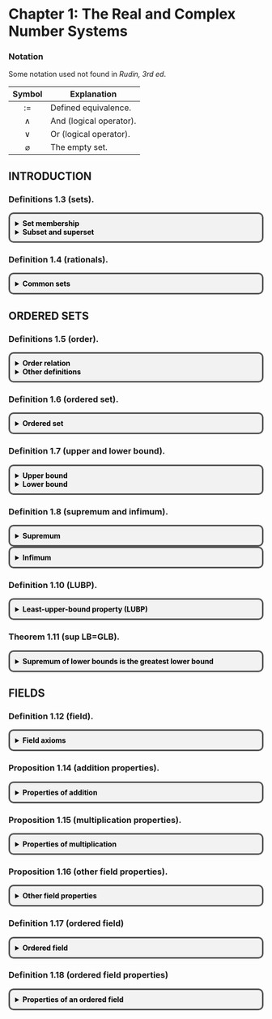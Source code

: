 <!-- <!DOCTYPE markdown> -->

<!-- border div: https://stackoverflow.com/a/61945876 -->
<!-- markdown: https://stackoverflow.com/a/50974387 -->
<style>
    .boxed {
    background: #F2F2F2;
    color: black;
    border: 3px solid #535353;
    margin: 0px auto;
    width: auto;
    max-width: 850px;
    padding: 10px;
    border-radius: 10px;
    }
</style>

<!-- mathjax: https://stackoverflow.com/a/39036912 -->
<script type="text/javascript" charset="utf-8" 
src="https://cdn.mathjax.org/mathjax/latest/MathJax.js?config=TeX-AMS-MML_HTMLorMML,
https://vincenttam.github.io/javascripts/MathJaxLocal.js">
</script>



<!-- ### Definition (logic).

Use $:=$ or $:=$ to denote a definition.

A mathematical statement can be either true or false, which we call the truth value of the statement.

Examples of statements $P$:

- $P := 1 + 1 = 2$ (True)
- $P := 2 + 2 = 5$ (False)
- $P := \sqrt 2$ is rational (False)
- $P :=$ Sweden is a European country (True)

Examples of non-statements:

- Hello 

Let $P$ and $Q$ be statements. -->

# Chapter 1: The Real and Complex Number Systems

### Notation

Some notation used not found in *Rudin, 3rd ed*.

|Symbol          |Explanation             |
|:--------------:|------------------------|
|$:=$            | Defined equivalence.   |
|$\land$         | And (logical operator).|
|$\lor$          | Or (logical operator). |
|$\varnothing$   | The empty set.         |


## INTRODUCTION

### Definitions 1.3 (sets).

<div class="boxed">
<details><summary><b>Set membership</b></summary>

A <b><i>set</i></b> is a collection of objects.

For a set $A$, write $x \in A$ to indicate $x$ is an <b><i>element</i></b> of $A$. Write $x \not\in A$ to indicate $x$ is not an element of $A$.
</details>

<details><summary><b>Subset and superset</b></summary><br>

Let $A$ and $B$ be sets.

We say $A$ is a <b><i>subset</i></b> of $B$ ($A \subseteq B$) or $B$ is a <b><i>superset</i></b> of $A$ ($B \supseteq A$) if every element of $A$ is an element of $B$:
$$
    A \subseteq B
    \;:=\;
    B \supseteq A
    \;:=\;
    \forall a \in A, a \in B.
$$

If there are also elements in $B$ that are not in $A$, we can use <b><i>proper</i> subset</b> ($A \subset B$) and <b><i>proper</i> superset</b> ($B \supset A$):

$$
    A \subset B
    \;:=\;
    B \supset A
    \;:=\;
    (A \subseteq B) \land (\exists b \in B, b \not\in A).
$$
</details>
</div>


### Definition 1.4 (rationals).

<div class="boxed">
<details><summary><b>Common sets</b></summary>

Let $\mathbb{N}$ denote the set of <b><i>natural</i></b> numbers.
$$
    \mathbb{N} = \left\{0, 1, 2, ...\right\}.
$$

Let $\mathbb{Z}$ denote the set of <b><i>integers</i></b>.
$$
    \mathbb{Z} = \left\{0, 1, -1, 2, -2, ...\right\}.
$$

Let $\mathbb{Q}$ denote the set of <b><i>rationals</i></b>:
$$
    \mathbb{Q} = \left\{\frac{p}{q} : p, q \in \mathbb{Z}, q \ne 0\right\}
$$

</details>
</div>



## ORDERED SETS

### Definitions 1.5 (order).

<div class="boxed">
<details><summary><b>Order relation</b></summary>

Let $S$ be a set. An <b><i>order</i></b> $(<)$ on $S$ has two properties:

<b>(i)</b> If $x, y \in S$ then only one of the following is true:
$$
    x < y,\quad x = y,\quad y < x.
$$
<b>(ii)</b> If $x, y, z \in S$ then
$$
    (x < y) \land (y < z) \implies x < z.
$$

</details>

<details><summary><b>Other definitions</b></summary>

**Less than</b> and <b><i>greater than:</i></b>

$$
    x < y
    \;:=\;
    y > x
    .
$$

***Weak</i> inequalities:**
$$
    x \le y
    \;:=\;
    y \ge x
    \;:=\;
    (x < y) \lor (x = y).
$$

</details>
</div>


### Definition 1.6 (ordered set).

<div class="boxed">
<details><summary><b>Ordered set</b></summary>

An <b><i>ordered set</i></b> is a set $S$ in which an order $(<)$ is defined.

</details>
</div>


### Definition 1.7 (upper and lower bound).

<div class="boxed">
<details><summary><b>Upper bound</b></summary>

Let $(S, <)$ be an ordered set and $E \subset S$. Then if
$$
    \exists b \in S, \;
    \forall x \in E, \;
    x \le b,
$$
then we say $E$ is <b><i>bounded above</i></b> and call $b$ an <b><i>upper bound</i></b> of $E$.

</details>

<details><summary><b>Lower bound</b></summary>

A <b><i>lower bound</i></b> $a$ of $E \subset S$ <b><i>bounded below</i></b> is defined the same way:
$$
    \exists a \in S, \;
    \forall x \in E, \;
    x \ge a.
$$

</details>
</div>


### Definition 1.8 (supremum and infimum).

<div class="boxed">
<details><summary><b>Supremum</b></summary>

Let $(S, <)$ be an ordered set, $E \subset S$, and $E$ be bounded above. If there is an $a \in S$ where
<br>
<b>(i)</b> $b$ is an upper bound of $E$:
$$
    \forall x \in E,
    \quad
    b \le x
$$

<b>(ii)</b> if $x < b$ then $x$ is not an upper bound of $E$:
$$
    y < b
    \implies
    \exists x \in E,
    \quad
    y < x,
$$

then $b$ is called the <b><i>least upper bound</i></b> or <b><i>supremum</i></b> of $E$. We write
$$
b = \sup E.
$$
</details>
</div>

<div class="boxed">
<details><summary><b>Infimum</b></summary>

Similarly, we define the <b><i>greatest lower bound</i></b> or <b>infimum</b> as
$$
    a = \inf E
    \; := \;
    (\forall x \in E,\; a \le x) \;
    \land
    (a < y \Rightarrow \exists x \in E, x < y)
    .
$$

</details>
</div>

### Definition 1.10 (LUBP).

<div class="boxed">
<details><summary><b>Least-upper-bound property (LUBP)</b></summary>

An ordered set $(S, <)$ has the <b><i>least-upper-bound property</i></b> if for any $E \subset S$ where $E \ne \varnothing$, if $E$ 
$$
    \exists b \in S, \; \forall x \in E,\; x \le b
    \implies
    \exists s \in S,\;
    s = \sup E.
$$

</details>
</div>


### Theorem 1.11 (sup LB=GLB).

<div class="boxed">
<details><summary><b>Supremum of lower bounds is the greatest lower bound</b></summary>

Let $(S, <)$ be an ordered set with the LUBP.

Let $B \subset S, B \ne \varnothing,$ and $B$ be bounded below $(\exists a \in S, \forall x \in B, a \le x)$.

Let $L$ be the set of all lower bounds of $B$.

Then
$$
    \exists a \in S, a = \sup L = \inf B.
$$


<b>Proof.</b> See page 5 of <i>Rudin, 3rd ed</i>.

</details>
</div>



## FIELDS


### Definition 1.12 (field).

<div class="boxed">
<details>
    <summary><b>
    Field axioms
    </b></summary>

A <b><i>field</i></b> $(F, +, \cdot)$ is a set $F$ with two operations, <b><i>addition</i></b> $(+)$ and <b><i>multiplication</i></b> $(\cdot)$, satisfying the "field axioms" for addition <b>(A)</b>, multiplication <b>(M)</b>, and the distributive law <b>(D)</b>.

<details>
    <summary><b>
    (A) Axioms for multiplication
    </b></summary>

<b>(A1)</b> Closure:
$$
    x, y \in F
    \implies
    x + y \in F
    .
$$
<b>(A2)</b> Commutativity:
$$
    \forall x, y \in F,
    \quad
    x + y = y + x
    .
$$

<b>(A3)</b> Associativity:
$$
    \forall x, y, z \in F,
    \quad
    (x + y) + z = x + (y + z)
    .
$$

<b>(A4)</b> Existence of identity:
$$
    \exists 0 \in F,
    \quad
    \forall x \in F,
    \quad
    0 + x = x
    .
$$

<b>(A5)</b> Existence of inverse:
$$
    \forall x \in F,
    \quad
    \exists -x \in F,
    \quad
    x + (-x) = 0
    .
$$

</details>
<details>
    <summary><b>
    (M) Axioms for multiplication
    </b></summary>

<b>(M1)</b> Closure:
$$
    x, y \in F \implies x \cdot y \in F
    .
$$

<b>(M2)</b> Commutativity:
$$
    \forall x, y \in F,
    \quad
    x \cdot y = y \cdot x
    .
$$

<b>(M3)</b> Associativity:
$$
    \forall x, y, z \in F,
    \quad
    (x \cdot y) \cdot z = x \cdot (y \cdot z)
    .
$$

<b>(M4)</b> Existence of identity:
$$
    \exists 1 \in F,
    \quad
    1 \ne 0,
    \quad
    \forall x \in F,
    \quad
    1 \cdot x = x
    .
$$

<b>(M5)</b> Existence of inverse:
$$
    \forall x \in F,
    \quad
    \exists x^{-1} \in F,
    \quad
    x \cdot x^{-1} = 1
    .
$$

</details>
<details>
    <summary><b>
    (D) The distributive law
    </b></summary>

$$
    \forall x, y, z \in F, \quad x\cdot(y+z) = x\cdot y + x \cdot z.
$$

</details>
</details>
</div>

### Proposition 1.14 (addition properties).

<div class="boxed">
<details>
    <summary><b>
    Properties of addition
    </b></summary>

Let $x, y, z \in F$ in field $(F, +, \cdot)$. Then the following are true.
<br>
<b>(a)</b> $x + y = x + z \implies y = z.$
<br>
<b>(b)</b> $x + y = x \implies y = 0.$
<br>
<b>(c)</b> $x + y = 0 \implies y = -x.$
<br>
<b>(d)</b> $-(-x) = x.$

</details>
</div>

### Proposition 1.15 (multiplication properties).

<div class="boxed">
<details>
    <summary><b>
    Properties of multiplication
    </b></summary>

Let $x, y, z \in F, \; x \ne 0$ in field $(F, +, \cdot)$. Then the following are true.
<br>
<b>(a)</b> $x \cdot y = x \cdot z \implies y = z.$
<br>
<b>(b)</b> $x \cdot y = x \implies y = 1.$
<br>
<b>(c)</b> $x \cdot y = 1 \implies y = x^{-1}.$
<br>
<b>(d)</b> $(x^{-1})^{-1} = x.$

</details>
</div>


### Proposition 1.16 (other field properties).

<div class="boxed">
<details>
    <summary><b>
    Other field properties
    </b></summary>

Let $x, y, z \in F$ in field $(F, +, \cdot)$. Then the following are true.
<br>
<b>(a)</b> $0 \cdot x = 0.$
<br>
<b>(b)</b> $x, y \ne 0 \implies x \cdot y \ne 0.$
<br>
<b>(c)</b> $(-x)\cdot y = -(x \cdot y) = x \cdot (-y).$
<br>
<b>(d)</b> $(-x)\cdot(-y) = x \cdot y.$

</details>
</div>


### Definition 1.17 (ordered field)

<div class="boxed">
<details>
    <summary><b>
    Ordered field
    </b></summary>

An <b><i>ordered field</i></b> $((F, +, \cdot), <)$ is a <b>field</b> $F$ that is also an <b>ordered set</b> such that $\forall x, y, z \in F$,

<b>(i)</b> $y < z \implies x + y < x + z,$
<br>
<b>(ii)</b> $x, y > 0 \implies xy > 0$.

</details>
</div>


### Definition 1.18 (ordered field properties)

<div class="boxed">
<details>
    <summary><b>
    Properties of an ordered field
    </b></summary>

For any $x, y, z \in F$ of an ordered field $F$:
<br>
<b>(a)</b> $x > 0 \implies -x < 0$ and vice versa.
<br>
<b>(b)</b> $x > 0,\; y < z \implies x \cdot y < x \cdot z.$
<br>
<b>(c)</b> $x < 0,\; y < z \implies x \cdot y > x \cdot z.$
<br>
<b>(d)</b> $x \ne 0 \implies x^2 > 0$.
<br>
<b>(e)</b> $0 < x < y \implies 0 < y^{-1} < x^{-1}$.

</details>
</div>


<!-- 

<div class="boxed">
<details>
    <summary><b>
    Title
    </b></summary>

</details>
</div>

-->

<!-- 

$$\begin{align}
\end{align}$$

-->